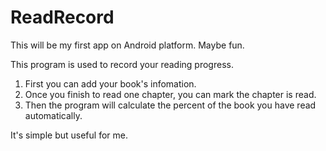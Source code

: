 # ReadRecord
This will be my first app on Android platform. Maybe fun.

This program is used to record your reading progress.  
  1. First you can add your book's infomation.
  2. Once you finish to read one chapter, you can mark the chapter is read.
  3. Then the program will calculate the percent of the book you have read automatically.
  
It's simple but useful for me.
